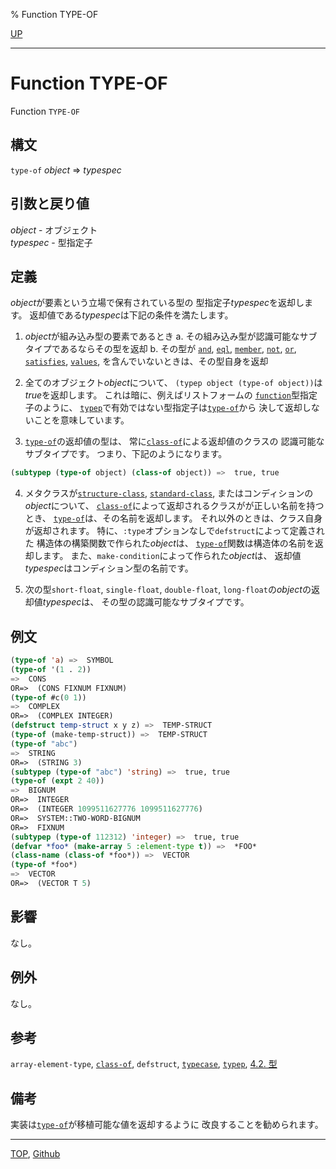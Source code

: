 % Function TYPE-OF

[UP](4.4.html)  

---

# Function **TYPE-OF**


Function `TYPE-OF`


## 構文

`type-of` *object* => *typespec*


## 引数と戻り値

*object* - オブジェクト  
*typespec* - 型指定子


## 定義

*object*が要素という立場で保有されている型の
型指定子*typespec*を返却します。
返却値である*typespec*は下記の条件を満たします。

1. *object*が組み込み型の要素であるとき
  a. その組み込み型が認識可能なサブタイプであるならその型を返却
  b. その型が
     [`and`](4.4.and-type.html),
     [`eql`](4.4.eql-type.html),
     [`member`](4.4.member-type.html),
     [`not`](4.4.not-type.html),
     [`or`](4.4.or-type.html),
     [`satisfies`](4.4.satisfies.html),
     [`values`](4.4.values-type.html),
     を含んでいないときは、その型自身を返却

2. 全てのオブジェクト*object*について、
`(typep object (type-of object))`は*true*を返却します。
これは暗に、例えばリストフォームの
[`function`](4.4.function-system-class.html)型指定子のように、
[`typep`](4.4.typep.html)で有効ではない型指定子は[`type-of`](4.4.type-of.html)から
決して返却しないことを意味しています。

3. [`type-of`](4.4.type-of.html)の返却値の型は、
常に[`class-of`](7.7.class-of.html)による返却値のクラスの
認識可能なサブタイプです。
つまり、下記のようになります。
```lisp
(subtypep (type-of object) (class-of object)) =>  true, true
```

4. メタクラスが[`structure-class`](4.4.structure-class.html),
[`standard-class`](4.4.standard-class.html),
またはコンディションの*object*について、
[`class-of`](7.7.class-of.html)によって返却されるクラスがが正しい名前を持つとき、
[`type-of`](4.4.type-of.html)は、その名前を返却します。
それ以外のときは、クラス自身が返却されます。
特に、`:type`オプションなしで`defstruct`によって定義された
構造体の構築関数で作られた*object*は、
[`type-of`](4.4.type-of.html)関数は構造体の名前を返却します。
また、`make-condition`によって作られた*object*は、
返却値*typespec*はコンディション型の名前です。

5. 次の型`short-float`, `single-float`,
`double-float`, `long-float`の*object*の返却値*typespec*は、
その型の認識可能なサブタイプです。


## 例文

```lisp
(type-of 'a) =>  SYMBOL          
(type-of '(1 . 2))
=>  CONS
OR=>  (CONS FIXNUM FIXNUM)
(type-of #c(0 1))
=>  COMPLEX
OR=>  (COMPLEX INTEGER)
(defstruct temp-struct x y z) =>  TEMP-STRUCT
(type-of (make-temp-struct)) =>  TEMP-STRUCT
(type-of "abc")
=>  STRING
OR=>  (STRING 3)
(subtypep (type-of "abc") 'string) =>  true, true
(type-of (expt 2 40))
=>  BIGNUM
OR=>  INTEGER
OR=>  (INTEGER 1099511627776 1099511627776)
OR=>  SYSTEM::TWO-WORD-BIGNUM
OR=>  FIXNUM
(subtypep (type-of 112312) 'integer) =>  true, true
(defvar *foo* (make-array 5 :element-type t)) =>  *FOO*
(class-name (class-of *foo*)) =>  VECTOR
(type-of *foo*)
=>  VECTOR
OR=>  (VECTOR T 5)
```


## 影響

なし。


## 例外

なし。


## 参考

`array-element-type`,
[`class-of`](7.7.class-of.html),
`defstruct`,
[`typecase`](5.3.typecase.html),
[`typep`](4.4.typep.html),
[4.2. 型](4.2.html)


## 備考

実装は[`type-of`](4.4.type-of.html)が移植可能な値を返却するように
改良することを勧められます。


---
[TOP](index.html),  [Github](https://github.com/nptcl/npt-japanese)

